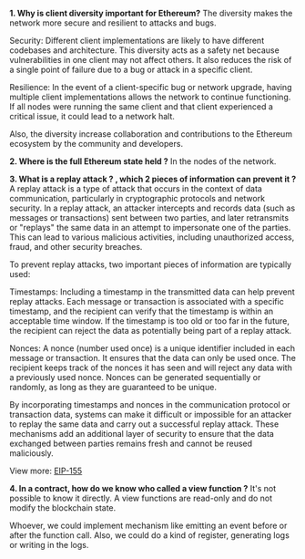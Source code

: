 
**1. Why is client diversity important for Ethereum?**
The diversity makes the network more secure and resilient to attacks and bugs.

Security: Different client implementations are likely to have different codebases and architecture. This diversity acts as a safety net because vulnerabilities in one client may not affect others. It also reduces the risk of a single point of failure due to a bug or attack in a specific client.

Resilience: In the event of a client-specific bug or network upgrade, having multiple client implementations allows the network to continue functioning. If all nodes were running the same client and that client experienced a critical issue, it could lead to a network halt.

Also, the diversity increase collaboration and contributions to the Ethereum ecosystem by the community and developers.

**2. Where is the full Ethereum state held ?**
In the nodes of the network.

**3. What is a replay attack ? , which 2 pieces of information can prevent it ?**
A replay attack is a type of attack that occurs in the context of data communication, particularly in cryptographic protocols and network security. In a replay attack, an attacker intercepts and records data (such as messages or transactions) sent between two parties, and later retransmits or "replays" the same data in an attempt to impersonate one of the parties. This can lead to various malicious activities, including unauthorized access, fraud, and other security breaches.

To prevent replay attacks, two important pieces of information are typically used:

Timestamps: Including a timestamp in the transmitted data can help prevent replay attacks. Each message or transaction is associated with a specific timestamp, and the recipient can verify that the timestamp is within an acceptable time window. If the timestamp is too old or too far in the future, the recipient can reject the data as potentially being part of a replay attack.

Nonces: A nonce (number used once) is a unique identifier included in each message or transaction. It ensures that the data can only be used once. The recipient keeps track of the nonces it has seen and will reject any data with a previously used nonce. Nonces can be generated sequentially or randomly, as long as they are guaranteed to be unique.

By incorporating timestamps and nonces in the communication protocol or transaction data, systems can make it difficult or impossible for an attacker to replay the same data and carry out a successful replay attack. These mechanisms add an additional layer of security to ensure that the data exchanged between parties remains fresh and cannot be reused maliciously.

View more: [EIP-155](https://eips.ethereum.org/EIPS/eip-155)

**4. In a contract, how do we know who called a view function ?**
It's not possible to know it directly. A view functions are read-only and do not modify the blockchain state.

Whoever, we could implement mechanism like emitting an event before or after the function call. Also, we could do a kind of register, generating logs or writing in the logs.
